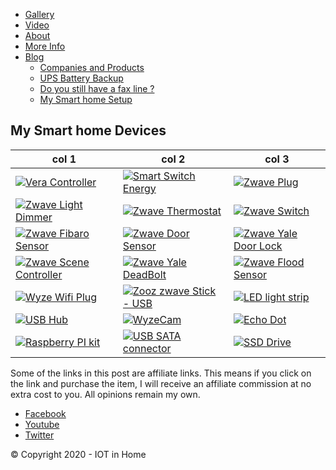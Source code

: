 
-   [Gallery](https://www.iotinhome.com/gallery)
-   [Video](https://www.iotinhome.com/video)
-   [About](https://www.iotinhome.com/about)
-   [More Info](https://www.iotinhome.com/moreinfo)
-   [Blog](https://www.iotinhome.com/blog)
    -   [Companies and Products](https://www.iotinhome.com/article1)
    -   [UPS Battery Backup](https://www.iotinhome.com/upsreview)
    -   [Do you still have a fax line ?](https://www.iotinhome.com/landline)
    -   [My Smart home Setup](https://www.iotinhome.com/mysmarthome)

My Smart home Devices
---------------------

| col 1      | col 2      |col 3      |
|------------|------------|-----------|
|[![Vera Controller](https://github.com/iotinhome/mysmarthome/blob/master/www/pic-2-vera.PNG)](https://amzn.to/3lJxd1D)|[![Smart Switch Energy](https://github.com/iotinhome/mysmarthome/blob/master/www/pic-1-smartswitch.PNG)](https://amzn.to/32NlFBY)|[![Zwave Plug](https://github.com/iotinhome/mysmarthome/blob/master/www/pic-3-plug.PNG)](https://amzn.to/3hZbd0A)|
|[![Zwave Light Dimmer](https://github.com/iotinhome/mysmarthome/blob/master/www/pic-4-GE-light-dimmer.PNG)](https://amzn.to/2GiNZVa)|[![Zwave Thermostat](https://github.com/iotinhome/mysmarthome/blob/master/www/pic-5-thermostat.PNG)](https://amzn.to/3jKqoLJ)|[![Zwave Switch](https://github.com/iotinhome/mysmarthome/blob/master/www/pic-6-zwave-switch.PNG)](https://amzn.to/2Z15UGl)|
|[![Zwave Fibaro Sensor](https://github.com/iotinhome/mysmarthome/blob/master/www/pic-9-fib-1.PNG)](https://amzn.to/2ESVge3)|[![Zwave Door Sensor](https://github.com/iotinhome/mysmarthome/blob/master/www/pic-8-zwave-door-sensor.PNG)](https://amzn.to/35d90LF)|[![Zwave Yale Door Lock](https://github.com/iotinhome/mysmarthome/blob/master/www/pic-7-yale-1.PNG)](https://amzn.to/2Z0vVpr)|
|[![Zwave Scene Controller](https://github.com/iotinhome/mysmarthome/blob/master/www/pic-10-scene-zwave.PNG)](https://amzn.to/34ZdDso)|[![Zwave Yale DeadBolt](https://github.com/iotinhome/mysmarthome/blob/master/www/pic-11-yale-zwave-deadbolt.PNG)](https://amzn.to/3lV8NTc)|[![Zwave Flood Sensor](https://github.com/iotinhome/mysmarthome/blob/master/www/pic-12-fib-flood-zwave.PNG)](https://amzn.to/3bmFyDE)|
|[![Wyze Wifi Plug](https://github.com/iotinhome/mysmarthome/blob/master/www/pic-13-wyze-plug.PNG)](https://amzn.to/2GqvoXq)|[![Zooz zwave Stick - USB](https://github.com/iotinhome/mysmarthome/blob/master/www/pic-14-zooz.PNG)](https://amzn.to/2QP9bUT)|[![LED light strip](https://github.com/iotinhome/mysmarthome/blob/master/www/pic-15-led.PNG)](https://amzn.to/2GqMPXR)|
|[![USB Hub](https://github.com/iotinhome/mysmarthome/blob/master/www/pic-16-hub-usb.PNG)](https://amzn.to/3gVvLFN)|[![WyzeCam](https://github.com/iotinhome/mysmarthome/blob/master/www/pic-17-wyzecam.PNG)](https://amzn.to/3bqPxb7)|[![Echo Dot](https://github.com/iotinhome/mysmarthome/blob/master/www/pic-18-echo-dot.PNG)](https://amzn.to/3jL9wEC)|
|[![Raspberry PI kit](https://github.com/iotinhome/mysmarthome/blob/master/www/pic-19-pi4.PNG)](https://amzn.to/3lL0qJT)|[![USB SATA connector](https://github.com/iotinhome/mysmarthome/blob/master/www/pic-20-sata.PNG)](https://amzn.to/2QXg0DG)|[![SSD Drive](https://github.com/iotinhome/mysmarthome/blob/master/www/pic-21-SSD.PNG)](https://amzn.to/2DynhXO)||


Some of the links in this post are affiliate links. This means if you click on the link and purchase the item, I will receive an affiliate commission at no extra cost to you. All opinions remain my own.

-   [Facebook](https://www.facebook.com/IOTinHome-108633134217001)
-   [Youtube](https://www.youtube.com/channel/UCG5HGYPUQp9z4KuTIpBlC0A)
-   [Twitter](https://twitter.com/iotinhome1)

© Copyright 2020 - IOT in Home
